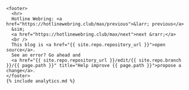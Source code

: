     <footer>
      <hr>
      Hotline Webring: <a href="https://hotlinewebring.club/max/previous">&larr; previous</a>
      &sim;
      <a href="https://hotlinewebring.club/max/next">next &rarr;</a>
      <br />
      This blog is <a href="{{ site.repo.repository_url }}">open source</a>.
      See an error? Go ahead and
      <a href="{{ site.repo.repository_url }}/edit/{{ site.repo.branch }}/{{ page.path }}" title="Help improve {{ page.path }}">propose a change</a>.
    </footer>
    {% include analytics.md %}
